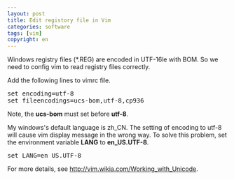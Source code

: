 ```yaml
---
layout: post
title: Edit registory file in Vim
categories: software
tags: [vim]
copyright: en
---
```


Windows registry files (*.REG) are encoded in UTF-16le with BOM. So we need to config vim to read registry files correctly.

Add the following lines to vimrc file.
<pre>
set encoding=utf-8
set fileencodings=ucs-bom,utf-8,cp936
</pre>
Note, the <b>ucs-bom</b> must set before <b>utf-8</b>.

My windows's default language is zh_CN. The setting of encoding to utf-8 will cause vim display message in the wrong way. To solve this problem, set the environment variable <b>LANG</b> to <b>en_US.UTF-8</b>.
<pre>
set LANG=en_US.UTF-8
</pre>


For more details, see <http://vim.wikia.com/Working_with_Unicode>.

 
